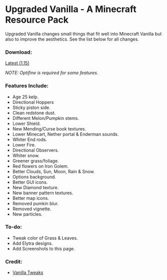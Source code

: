 # Upgraded Vanilla - A Minecraft Resource Pack
Upgraded Vanilla changes small things that fit well into Minecraft Vanilla but also to improve the aesthetics. See the list below for all changes.

### Download:
[Latest (1.15)](https://github.com/artlinedev/Upgraded-Vanilla/raw/master/Upgraded%20Vanilla.zip)

*NOTE: Optifine is required for some features.*

### Features Include:
* Age 25 kelp.
* Directional Hoppers
* Sticky piston side.
* Clean redstone dust.
* Different Melon/Pumpkin stems.
* Lower Shield.
* New Mending/Curse book textures.
* Lower Minecart, Nether portal & Enderman sounds.
* Whiter End rods.
* Lower Fire.
* Directional Observers.
* Whiter snow.
* Greener grass/foliage.
* Red flowers on Iron Golem.
* Better Clouds, Sun, Moon, Rain & Snow.
* Options background.
* Better GUI icons.
* New Diamond texture.
* New banner pattern textures.
* Better map icons.
* Removed pumkin blur.
* Removed vignette.
* New particles.

### To-do:
* Tweak color of Grass & Leaves.
* Add Elytra designs.
* Add Screenshots to this page.

### Credit:
* [Vanilla Tweaks](https://vanillatweaks.net/)
